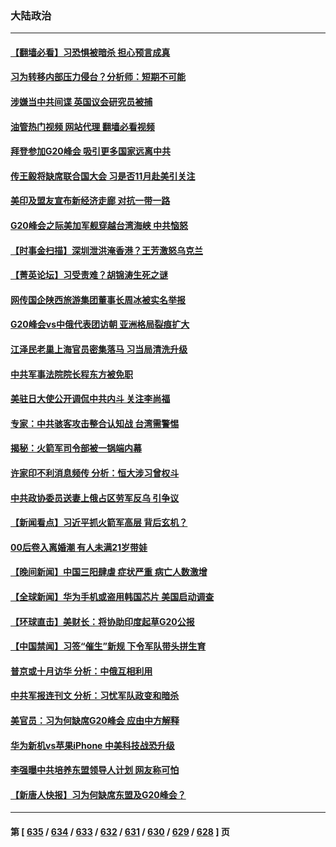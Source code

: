 ### 大陆政治
---
#### [【翻墙必看】习恐惧被暗杀 担心预言成真](../../pages/ncid277/n14070669.md?09101245) 
#### [习为转移内部压力侵台？分析师：短期不可能](../../pages/ncid277/n14070593.md?09101245) 
#### [涉嫌当中共间谍 英国议会研究员被捕](../../pages/ncid277/n14070626.md?09101245) 
#### [油管热门视频 网站代理 翻墙必看视频](http://138.2.39.72:81/youtube.html?epic-marker?09101245)
#### [拜登参加G20峰会 吸引更多国家远离中共](../../pages/ncid277/n14070608.md?09101245) 
#### [传王毅将缺席联合国大会 习是否11月赴美引关注](../../pages/ncid277/n14070607.md?09101245) 
#### [美印及盟友宣布新经济走廊 对抗一带一路](../../pages/ncid277/n14070589.md?09101245) 
#### [G20峰会之际美加军舰穿越台湾海峡 中共恼怒](../../pages/ncid277/n14070587.md?09101245) 
#### [【时事金扫描】深圳泄洪淹香港？王芳激怒乌克兰](../../pages/ncid277/n14070508.md?09101245) 
#### [【菁英论坛】习受责难？胡锦涛生死之谜](../../pages/ncid277/n14070502.md?09101245) 
#### [网传国企陕西旅游集团董事长周冰被实名举报](../../pages/ncid277/n14070405.md?09101245) 
#### [G20峰会vs中俄代表团访朝 亚洲格局裂痕扩大](../../pages/ncid277/n14070474.md?09101245) 
#### [江泽民老巢上海官员密集落马 习当局清洗升级](../../pages/ncid277/n14069962.md?09101245) 
#### [中共军事法院院长程东方被免职](../../pages/ncid277/n14069888.md?09101245) 
#### [美驻日大使公开调侃中共内斗 关注李尚福](../../pages/ncid277/n14070509.md?09101245) 
#### [专家：中共骇客攻击整合认知战 台湾需警惕](../../pages/ncid277/n14070328.md?09101245) 
#### [揭秘：火箭军司令部被一锅端内幕](../../pages/ncid277/n14070482.md?09101245) 
#### [许家印不利消息频传 分析：恒大涉习曾权斗](../../pages/ncid277/n14070342.md?09101245) 
#### [中共政协委员送妻上俄占区劳军反乌 引争议](../../pages/ncid277/n14070338.md?09101245) 
#### [【新闻看点】习近平抓火箭军高层 背后玄机？](../../pages/ncid277/n14068523.md?09101245) 
#### [00后卷入离婚潮 有人未满21岁带娃](../../pages/ncid277/n14070333.md?09101245) 
#### [【晚间新闻】中国三阳肆虐 症状严重 病亡人数激增](../../pages/ncid277/n14070291.md?09101245) 
#### [【全球新闻】华为手机或盗用韩国芯片 美国启动调查](../../pages/ncid277/n14070292.md?09101245) 
#### [【环球直击】美财长：将协助印度起草G20公报](../../pages/ncid277/n14069686.md?09101245) 
#### [【中国禁闻】习签“催生”新规 下令军队带头拼生育](../../pages/ncid277/n14068721.md?09101245) 
#### [普京或十月访华 分析：中俄互相利用](../../pages/ncid277/n14069929.md?09101245) 
#### [中共军报连刊文 分析：习忧军队政变和暗杀](../../pages/ncid277/n14070113.md?09101245) 
#### [美官员：习为何缺席G20峰会 应由中方解释](../../pages/ncid277/n14070154.md?09101245) 
#### [华为新机vs苹果iPhone 中美科技战恐升级](../../pages/ncid277/n14070052.md?09101245) 
#### [李强曝中共培养东盟领导人计划 网友称可怕](../../pages/ncid277/n14070041.md?09101245) 
#### [【新唐人快报】习为何缺席东盟及G20峰会？](../../pages/ncid277/n14069926.md?09101245) 

---
#### 第 [ [635](./635.md?09101245) / [634](./634.md?09101245) / [633](./633.md?09101245) / [632](./632.md?09101245) / [631](./631.md?09101245) / [630](./630.md?09101245) / [629](./629.md?09101245) / [628](./628.md?09101245) ] 页
